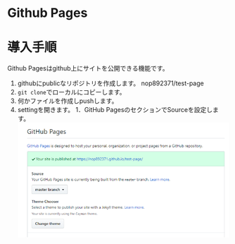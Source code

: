 # Github Pages

# 導入手順

Github Pagesはgithub上にサイトを公開できる機能です。

1. githubにpublicなリポジトリを作成します。
    nop892371/test-page
2. `git clone`でローカルにコピーします。
3. 何かファイルを作成しpushします。
4. settingを開きます。
    1．GitHub PagesのセクションでSourceを設定します。
        ![](2019-04-18-01-08-06.png)